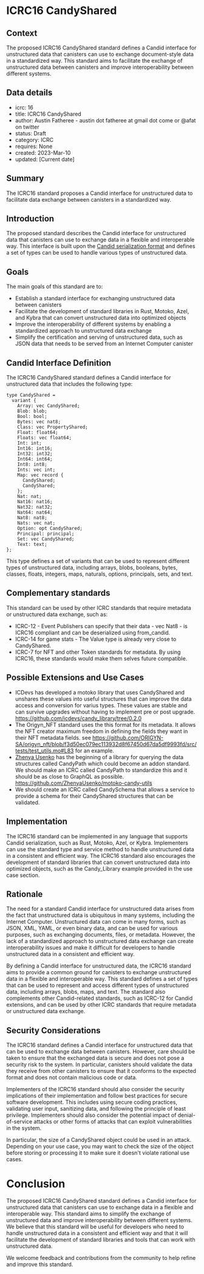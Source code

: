 # ICRC16 CandyShared

## Context

The proposed ICRC16 CandyShared standard defines a Candid interface for unstructured data that canisters can use to exchange document-style data in a standardized way. This standard aims to facilitate the exchange of unstructured data between canisters and improve interoperability between different systems.

## Data details

* icrc: 16
* title: ICRC16 CandyShared
* author: Austin Fatheree - austin dot fatheree at gmail dot come or @afat on twitter
* status: Draft
* category: ICRC
* requires: None
* created: 2023-Mar-10
* updated: [Current date]

## Summary

The ICRC16 standard proposes a Candid interface for unstructured data to facilitate data exchange between canisters in a standardized way.

## Introduction

The proposed standard describes the Candid interface for unstructured data that canisters can use to exchange data in a flexible and interoperable way. This interface is built upon the [Candid serialization format](https://github.com/dfinity/candid) and defines a set of types can be used to handle various types of unstructured data.

## Goals

The main goals of this standard are to:

* Establish a standard interface for exchanging unstructured data between canisters
* Facilitate the development of standard libraries in Rust, Motoko, Azel, and Kybra that can convert unstructured data into optimized objects
* Improve the interoperability of different systems by enabling a standardized approach to unstructured data exchange
* Simplify the certification and serving of unstructured data, such as JSON data that needs to be served from an Internet Computer canister

## Candid Interface Definition

The ICRC16 CandyShared standard defines a Candid interface for unstructured data that includes the following type:

```
type CandyShared =
  variant {
    Array: vec CandyShared;
    Blob: blob;
    Bool: bool;
    Bytes: vec nat8;
    Class: vec PropertyShared;
    Float: float64;
    Floats: vec float64;
    Int: int;
    Int16: int16;
    Int32: int32;
    Int64: int64;
    Int8: int8;
    Ints: vec int;
    Map: vec record {
      CandyShared;
      CandyShared;
    };
    Nat: nat;
    Nat16: nat16;
    Nat32: nat32;
    Nat64: nat64;
    Nat8: nat8;
    Nats: vec nat;
    Option: opt CandyShared;
    Principal: principal;
    Set: vec CandyShared;
    Text: text;
};
```

This type defines a set of variants that can be used to represent different types of unstructured data, including arrays, blobs, booleans, bytes, classes, floats, integers, maps, naturals, options, principals, sets, and text.


## Complementary standards

This standard can be used by other ICRC standards that require metadata or unstructured data exchange, such as:

 * ICRC-12 - Event Publishers can specify that their data - vec Nat8 - is ICRC16 compliant and can be deserialized using from_candid.
 * ICRC-14 for game stats - The Value type is already very close to CandyShared.
 * ICRC-7 for NFT and other Token standards for metadata. By using ICRC16, these standards would make them selves future compatible.

 ## Possible Extensions and Use Cases

 * ICDevs has developed a motoko library that uses CandyShared and unshares these values into useful structures that can improve the data access and conversion for varius types.  These values are stable and can survive upgrades without having to implement pre or post upgrade.  https://github.com/icdevs/candy_library/tree/0.2.0 
 * The Origyn_NFT standard uses the this format for its metadata.  It allows the NFT creator maximum freedom in defining the fields they want in their NFT metadata fields. see https://github.com/ORIGYN-SA/origyn_nft/blob/f3d50ec079ec113932d8f67450d67da5df9993fd/src/tests/test_utils.mo#L83 for an example.
 * [Zhenya Usenko](https://github.com/ZhenyaUsenko) has  the beginning of a library for querying the data structures called CandyPath which could become an addon standard. We should make an ICRC called CandyPath to standardize this and it should be as close to GraphQL as possible. https://github.com/ZhenyaUsenko/motoko-candy-utils
 * We should create an ICRC called CandySchema that allows a service to provide a schema for their CandyShared structures that can be validated.


 ## Implementation

The ICRC16 standard can be implemented in any language that supports Candid serialization, such as Rust, Motoko, Azel, or Kybra. Implementers can use the standard type and service method to handle unstructured data in a consistent and efficient way. The ICRC16 standard also encourages the development of standard libraries that can convert unstructured data into optimized objects, such as the Candy_Library example provided in the use case section.

## Rationale
The need for a standard Candid interface for unstructured data arises from the fact that unstructured data is ubiquitous in many systems, including the Internet Computer. Unstructured data can come in many forms, such as JSON, XML, YAML, or even binary data, and can be used for various purposes, such as exchanging documents, files, or metadata. However, the lack of a standardized approach to unstructured data exchange can create interoperability issues and make it difficult for developers to handle unstructured data in a consistent and efficient way.

By defining a Candid interface for unstructured data, the ICRC16 standard aims to provide a common ground for canisters to exchange unstructured data in a flexible and interoperable way. This standard defines a set of types that can be used to represent and access different types of unstructured data, including arrays, blobs, maps, and text. The standard also complements other Candid-related standards, such as ICRC-12 for Candid extensions, and can be used by other ICRC standards that require metadata or unstructured data exchange.


## Security Considerations

The ICRC16 standard defines a Candid interface for unstructured data that can be used to exchange data between canisters. However, care should be taken to ensure that the exchanged data is secure and does not pose a security risk to the system. In particular, canisters should validate the data they receive from other canisters to ensure that it conforms to the expected format and does not contain malicious code or data.

Implementers of the ICRC16 standard should also consider the security implications of their implementation and follow best practices for secure software development. This includes using secure coding practices, validating user input, sanitizing data, and following the principle of least privilege. Implementers should also consider the potential impact of denial-of-service attacks or other forms of attacks that can exploit vulnerabilities in the system.

In particular, the size of a CandyShared object could be used in an attack. Depending on your use case, you may want to check the size of the object before storing or processing it to make sure it doesn't violate rational use cases.

# Conclusion

The proposed ICRC16 CandyShared standard defines a Candid interface for unstructured data that canisters can use to exchange data in a flexible and interoperable way. This standard aims to simplify the exchange of unstructured data and improve interoperability between different systems. We believe that this standard will be useful for developers who need to handle unstructured data in a consistent and efficient way and that it will facilitate the development of standard libraries and tools that can work with unstructured data.

We welcome feedback and contributions from the community to help refine and improve this standard.